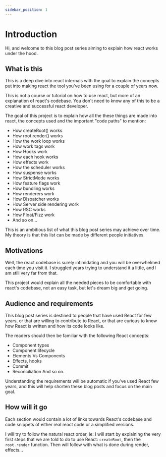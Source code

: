 ```yaml
---
sidebar_position: 1
---
```


# Introduction

Hi, and welcome to this blog post series aiming to explain how react works
under the hood.

## What is this

This is a deep dive into react internals with the goal to explain the concepts
put into making react the tool you've been using for a couple of years now.

This is not a course or tutorial on how to use react, but more of an explanation
of react's codebase. You don't need to know any of this to be a creative and
successful react developer.

The goal of this project is to explain how all the these things are made into
react, the concepts used and the important "code paths" to mention:

- How createRoot() works
- How root.render() works
- How the work loop works
- How work tags work
- How Hooks work
- How each hook works
- How effects work
- How the scheduler works
- How suspense works
- How StrictMode works
- How feature flags work
- How bundling works
- How renderers work
- How Dispatcher works
- How Server side rendering work
- How RSC works
- How Float/Fizz work
- And so on...

This is an ambitious list of what this blog post series may achieve over time.
My theory is that this list can be made by different people initiatives.

## Motivations

Well, the react codebase is surely intimidating and you will be overwhelmed
each time you visit it. I struggled years trying to understand it a little, and
I am still very far from that.

This project would explain all the needed pieces to be comfortable with react's
codebase, not an easy task, but let's dream big and get going.

## Audience and requirements

This blog post series is destined to people that have used React for few years,
or that are willing to contribute to React, or that are curious to know how
React is written and how its code looks like.

The readers should then be familiar with the following React concepts:
- Component types
- Component lifecycle
- Elements Vs Components
- Effects, hooks
- Commit
- Reconciliation
And so on.

Understanding the requirements will be automatic if you've used React few years,
and this will help shorten these blog posts and focus on the main goal.

## How will it go

Each section would contain a lot of links towards React's codebase and
code snippets of either real react code or a simplified versions.

I will try to follow the natural react order, ie: I will start by explaining
the very first steps that we are told to do to use React: `createRoot`,
then the `root.render` function. Then will follow with what is done during
render, effects...


